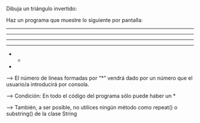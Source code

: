 Dibuja un triángulo invertido:

Haz un programa que muestre lo siguiente por pantalla:

* * * * * *

* * * * *

* * * *

* * *

* *

*

--> El número de líneas formadas por “*” vendrá dado por un número que el usuario/a introducirá por consola.

--> Condición: En todo el código del programa sólo puede haber un *

--> También, a ser posible, no utilices ningún método como repeat() o substring() de la clase String